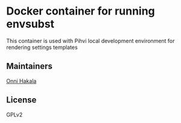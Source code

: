 # Docker container for running envsubst
This container is used with Pihvi local development environment for rendering settings templates

## Maintainers
[Onni Hakala](https://github.com/onnimonni)

## License
GPLv2